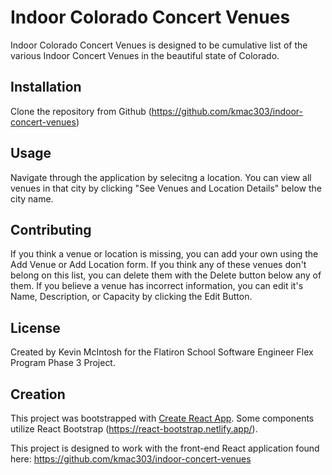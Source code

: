 # Indoor Colorado Concert Venues

Indoor Colorado Concert Venues is designed to be cumulative list of the various Indoor Concert Venues in the beautiful state of Colorado.

## Installation

Clone the repository from Github (https://github.com/kmac303/indoor-concert-venues)

## Usage

Navigate through the application by selecitng a location. You can view all venues in that city by clicking "See Venues and Location Details" below the city name.

## Contributing

If you think a venue or location is missing, you can add your own using the Add Venue or Add Location form. If you think any of these venues don't belong on this list, you can delete them with the Delete button below any of them. If you believe a venue has incorrect information, you can edit it's Name, Description, or Capacity by clicking the Edit Button.

## License

Created by Kevin McIntosh for the Flatiron School Software Engineer Flex Program Phase 3 Project.

## Creation

This project was bootstrapped with [Create React App](https://github.com/facebook/create-react-app).
Some components utilize React Bootstrap (https://react-bootstrap.netlify.app/).

This project is designed to work with the front-end React application found here: https://github.com/kmac303/indoor-concert-venues